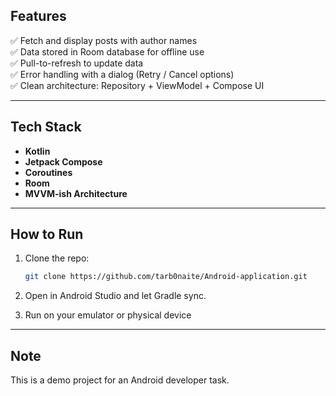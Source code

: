 
## Features

✅ Fetch and display posts with author names  
✅ Data stored in Room database for offline use  
✅ Pull-to-refresh to update data  
✅ Error handling with a dialog (Retry / Cancel options)  
✅ Clean architecture: Repository + ViewModel + Compose UI

---

## Tech Stack

- **Kotlin**
- **Jetpack Compose**
- **Coroutines**
- **Room**
- **MVVM-ish Architecture**

---

##  How to Run

1. Clone the repo:
    ```bash
    git clone https://github.com/tarb0naite/Android-application.git
    ```

2. Open in Android Studio and let Gradle sync.

3. Run on your emulator or physical device

---

##  Note

This is a demo project for an Android developer task.

